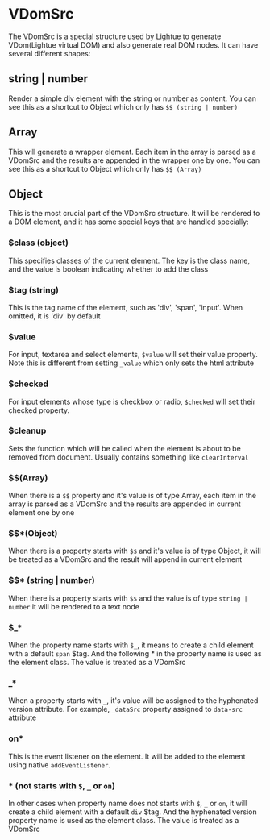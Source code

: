 # VDomSrc

The VDomSrc is a special structure used by Lightue to generate VDom(Lightue virtual DOM) and also generate real DOM nodes. It can have several different shapes:

## string | number

Render a simple div element with the string or number as content. You can see this as a shortcut to Object which only has `$$ (string | number)`

## Array

This will generate a wrapper element. Each item in the array is parsed as a VDomSrc and the results are appended in the wrapper one by one. You can see this as a shortcut to Object which only has `$$ (Array)`

## Object

This is the most crucial part of the VDomSrc structure. It will be rendered to a DOM element, and it has some special keys that are handled specially:

### $class (object)

This specifies classes of the current element. The key is the class name, and the value is boolean indicating whether to add the class

### $tag (string)

This is the tag name of the element, such as 'div', 'span', 'input'. When omitted, it is 'div' by default

### $value

For input, textarea and select elements, `$value` will set their value property. Note this is different from setting `_value` which only sets the html attribute

### $checked

For input elements whose type is checkbox or radio, `$checked` will set their checked property.

### $cleanup

Sets the function which will be called when the element is about to be removed from document. Usually contains something like `clearInterval`

### \$$(Array)

When there is a `$$` property and it's value is of type Array, each item in the array is parsed as a VDomSrc and the results are appended in current element one by one

### \$$\*(Object)

When there is a property starts with `$$` and it's value is of type Object, it will be treated as a VDomSrc and the result will append in current element

### \$$\* (string | number)

When there is a property starts with `$$` and the value is of type `string | number` it will be rendered to a text node

### \$\_\*

When the property name starts with `$_`, it means to create a child element with a default `span` $tag. And the following \* in the property name is used as the element class. The value is treated as a VDomSrc

### \_\*

When a property starts with `_`, it's value will be assigned to the hyphenated version attribute. For example, `_dataSrc` property assigned to `data-src` attribute

### on\*

This is the event listener on the element. It will be added to the element using native `addEventListener`.

### \* (not starts with `$`, `_` or `on`)

In other cases when property name does not starts with `$`, `_` or `on`, it will create a child element with a default `div` $tag. And the hyphenated version property name is used as the element class. The value is treated as a VDomSrc
